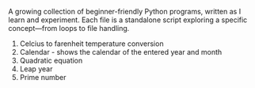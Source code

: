 A growing collection of beginner-friendly Python programs, written as I learn and experiment. Each file is a standalone script exploring a specific concept—from loops to file handling.
1. Celcius to farenheit temperature conversion
2. Calendar - shows the calendar of the entered year and month
3. Quadratic equation
4. Leap year
5. Prime number
